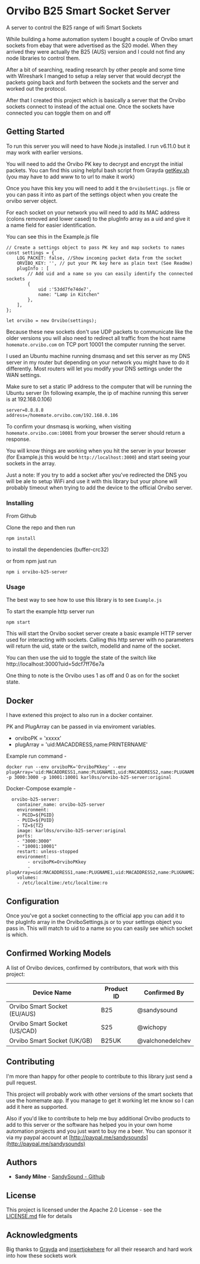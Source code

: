 
# Orvibo B25 Smart Socket Server

A server to control the B25 range of wifi Smart Sockets

While building a home automation system I bought a couple of Orvibo smart sockets from ebay that were advertised as the S20 model.
When they arrived they were actually the B25 (AUS) version and I could not find any node libraries to control them.

After a bit of searching, reading research by other people and some time with Wireshark I manged to setup
a relay server that would decrypt the packets going back and forth between the sockets and the server and worked out the protocol.

After that I created this project which is basically a server that the Orvibo sockets connect to instead of the actual one.
Once the sockets have connected you can toggle them on and off 

## Getting Started

To run this server you will need to have Node.js installed. I run v6.11.0 but it may work with earlier versions.

You will need to add the Orvibo PK key to decrypt and encrypt the initial packets.
You can find this using helpful bash script from Grayda [getKey.sh](https://gist.github.com/Grayda/eb48093bcfb96bfeec9c58ea301f2668) (you may have to add www to to url to make it work)

Once you have this key you will need to add it the ``OrviboSettings.js`` file or you can pass it into as part of the settings object when you create the orvibo server object.

For each socket on your network you will need to add its MAC address (colons removed and lower cased) to the plugInfo array as a uid and give it a name field for easier identification.

You can see this in the Example.js file
```
// Create a settings object to pass PK key and map sockets to names
const settings = {
    LOG_PACKET: false, //Show incoming packet data from the socket
    ORVIBO_KEY: '', // put your PK key here as plain text (See Readme)
    plugInfo : [
        // Add uid and a name so you can easily identify the connected sockets
        {
            uid :'53dd7fe74de7',
            name: "Lamp in Kitchen"
        },
    ],
};

let orvibo = new Orvibo(settings);
```

Because these new sockets don't use UDP packets to communicate like the older versions you will also need to redirect all traffic from the host name ``homemate.orvibo.com``
on TCP port 10001 the computer running the server.

I used an Ubuntu machine running dnsmasq and set this server as my DNS server in my router but depending on your network you might have to do it differently. Most routers will let you modify your DNS settings under the WAN settings.

Make sure to set a static IP address to the computer that will be running the Ubuntu server (In following example, the ip of machine running this server is at 192.168.0.106)

```
server=8.8.8.8
address=/homemate.orvibo.com/192.168.0.106
``` 

To confirm your dnsmasq is working, when visiting ``homemate.orvibo.com:10001`` from your browser the server should return a response.

You will know things are working when you hit the server in your browser (for Example.js this would be ``http://localhost:3000``) and start seeing your sockets in the array.

Just a note: If you try to add a socket after you've redirected the DNS you will be ale to setup WiFi and use it with this library but your phone will probably timeout when trying to add the device
to the official Orvibo server.

### Installing

From Github

Clone the repo and then run
```
npm install 
```
to install the dependencies (buffer-crc32)

or from npm just run

```
npm i orvibo-b25-server
```


### Usage  

The best way to see how to use this library is to see ``Example.js`` 

To start the example http server run

```
npm start 
```
This will start the Orvibo socket server create a basic example HTTP server used for interacting with sockets.
Calling this http server with no parameters will return the uid, state or the switch, modelId and name of the socket.

You can then use the uid to toggle the state of the switch like http://localhost:3000?uid=5dcf7ff76e7a

One thing to note is the Orvibo uses 1 as off and 0 as on for the socket state.

## Docker
I have extened this project to also run in a docker container.

PK and PlugArray can be passed in via enviroment variables.

- orviboPK = 'xxxxx'
- plugArray = 'uid:MACADDRESS,name:PRINTERNAME'

Example run command -

    docker run --env orviboPK='OrviboPKkey' --env plugArray='uid:MACADDRESS1,name:PLUGNAME1,uid:MACADDRESS2,name:PLUGNAME2' -p 3000:3000 -p 10001:10001 karl0ss/orvibo-b25-server:original

Docker-Compose example -

      orvibo-b25-server:
        container_name: orvibo-b25-server
        environment:
        - PGID=${PGID}
        - PUID=${PUID}
        - TZ=${TZ}
        image: karl0ss/orvibo-b25-server:original
        ports:
        - "3000:3000"
        - "10001:10001"
        restart: unless-stopped
        environment:
            - orviboPK=OrviboPKkey
            - plugArray=uid:MACADDRESS1,name:PLUGNAME1,uid:MACADDRESS2,name:PLUGNAME2
        volumes:
        - /etc/localtime:/etc/localtime:ro

## Configuration

Once you've got a socket connecting to the official app you can add it to the plugInfo array in the OrviboSettings.js or to your settings object you pass in.
This will match to uid to a name so you can easily see which socket is which. 

## Confirmed Working Models

A list of Orvibo devices, confirmed by contributors, that work with this project:


| Device Name | Product ID | Confirmed By |
| --- | --- | --- |
| Orvibo Smart Socket (EU/AUS) | B25 | @sandysound |
| Orvibo Smart Socket (US/CAD) | S25 | @wichopy |
| Orvibo Smart Socket (UK/GB) | B25UK | @valchonedelchev |

## Contributing

I'm more than happy for other people to contribute to this library just send a pull request.

This project will probably work with other versions of the smart sockets that use the homemate app.
If you manage to get it working let me know so I can add it here as supported.

Also if you'd like to contribute to help me buy additional Orvibo products to add to this server or the software has helped you in your own home automation projects and you just want to buy me a beer. You can sponsor it via my paypal account at
[http://paypal.me/sandysounds](http://paypal.me/sandysounds)

## Authors

* **Sandy Milne** -  [SandySound - Github](https://github.com/sandysound)

## License

This project is licensed under the Apache 2.0 License - see the [LICENSE.md](LICENSE.md) file for details

## Acknowledgments

Big thanks to [Grayda](https://github.com/Grayda/) and [insertjokehere](https://github.com/insertjokehere) for all their research and hard work into how these sockets work

